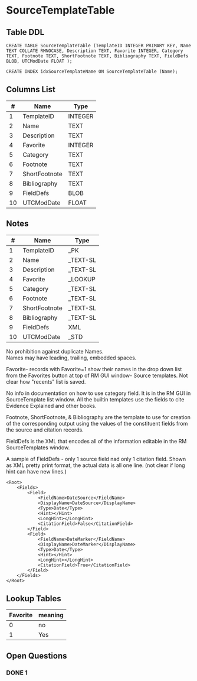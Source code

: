 # SourceTemplateTable

## Table DDL

```
CREATE TABLE SourceTemplateTable (TemplateID INTEGER PRIMARY KEY, Name TEXT COLLATE RMNOCASE, Description TEXT, Favorite INTEGER, Category TEXT, Footnote TEXT, ShortFootnote TEXT, Bibliography TEXT, FieldDefs BLOB, UTCModDate FLOAT );

CREATE INDEX idxSourceTemplateName ON SourceTemplateTable (Name);
```

## Columns List

| #   | Name          | Type    |
| --- | ------------- | ------- |
| 1   | TemplateID    | INTEGER |
| 2   | Name          | TEXT    |
| 3   | Description   | TEXT    |
| 4   | Favorite      | INTEGER |
| 5   | Category      | TEXT    |
| 6   | Footnote      | TEXT    |
| 7   | ShortFootnote | TEXT    |
| 8   | Bibliography  | TEXT    |
| 9   | FieldDefs     | BLOB    |
| 10  | UTCModDate    | FLOAT   |

## Notes

| #   | Name          | Type     |
| --- | ------------- | -------- |
| 1   | TemplateID    | _PK      |
| 2   | Name          | _TEXT-SL |
| 3   | Description   | _TEXT-SL |
| 4   | Favorite      | _LOOKUP   |
| 5   | Category      | _TEXT-SL |
| 6   | Footnote      | _TEXT-SL |
| 7   | ShortFootnote | _TEXT-SL |
| 8   | Bibliography  | _TEXT-SL |
| 9   | FieldDefs     | XML      |
| 10  | UTCModDate    | _STD     |

No prohibition against duplicate Names.\
Names may have leading, trailing, embedded spaces.

Favorite- records with Favorite=1 show their names in the drop down list from the Favorites button at top of RM GUI window- Source templates. Not clear how "recents" list is saved.

No info in documentation on how to use category field.
It is in the RM GUI in SourceTemplate list window.
All the builtin templates use the fields to cite Evidence Explained and other books.

Footnote, ShortFootnote, & Bibliography are the template to use for creation of the corresponding output using the values of the constituent fields from the source and citation records.

FieldDefs is the XML that encodes all of the information editable in the RM SourceTemplates window.

A sample of FieldDefs - only 1 source field nad only 1 citation field. Shown as XML pretty print format, the actual data is all one line. (not clear if long hint can have new lines.)

```
<Root>
    <Fields>
        <Field>
            <FieldName>DateSource</FieldName>
            <DisplayName>DateSource</DisplayName>
            <Type>Date</Type>
            <Hint></Hint>
            <LongHint></LongHint>
            <CitationField>False</CitationField>
        </Field>
        <Field>
            <FieldName>DateMarker</FieldName>
            <DisplayName>DateMarker</DisplayName>
            <Type>Date</Type>
            <Hint></Hint>
            <LongHint></LongHint>
            <CitationField>True</CitationField>
        </Field>
    </Fields>
</Root>
```


## Lookup Tables

| Favorite | meaning |
| :------- | :------ |
| 0        | no      |
| 1        | Yes     |

## Open Questions

### DONE 1